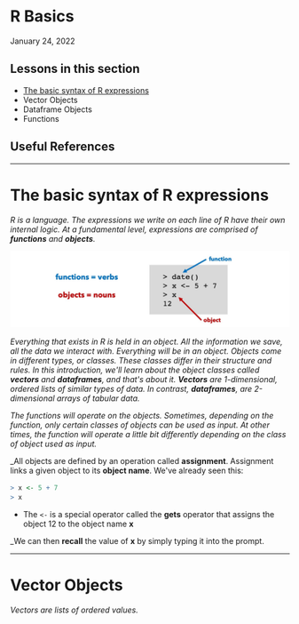 # R Basics
January 24, 2022

## Lessons in this section
  * [The basic syntax of R expressions](#the-basic-syntax-of-r-expressions)
  * Vector Objects
  * Dataframe Objects
  * Functions

## Useful References

-----

# The basic syntax of R expressions

_R is a language. The expressions we write on each line of R have their own internal logic. At a fundamental level, expressions are comprised of **functions** and **objects**._

<img src="webContent/WebContent_Powerpoint_functions_objects.jpg" width="600">

_Everything that exists in R is held in an object. All the information we save, all the data we interact with. Everything will be in an object. Objects come in different types, or classes. These classes differ in their structure and rules. In this introduction, we'll learn about the object classes called **vectors** and **dataframes**, and that's about it. **Vectors** are 1-dimensional, ordered lists of similar types of data. In contrast, **dataframes**, are 2-dimensional arrays of tabular data._

_The functions will operate on the objects. Sometimes, depending on the function, only certain classes of objects can be used as input. At other times, the function will operate a little bit differently depending on the class of object used as input._

_All objects are defined by an operation called **assignment**. Assignment links a given object to its **object name**. We've already seen this:

```r
> x <- 5 + 7
> x
```

  * The `<-` is a special operator called the **gets** operator that assigns the object 12 to the object name **x**

_We can then **recall** the value of **x** by simply typing it into the prompt. 


-----

# Vector Objects

_Vectors are lists of ordered values._
